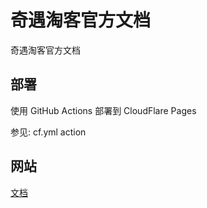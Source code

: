 # 奇遇淘客官方文档

奇遇淘客官方文档

## 部署

使用 GitHub Actions 部署到 CloudFlare Pages

参见: cf.yml action

## 网站

[文档](https://tbk.qiyutech.tech/)
